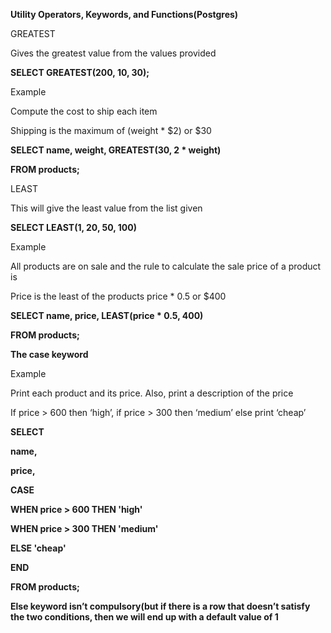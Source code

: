 **Utility Operators, Keywords, and Functions(Postgres)**

GREATEST

Gives the greatest value from the values provided

**SELECT GREATEST(200, 10, 30);**

Example

Compute the cost to ship each item

Shipping is the maximum of (weight \* $2) or $30

**SELECT name, weight, GREATEST(30, 2 \* weight)**

**FROM products;**

LEAST

This will give the least value from the list given

**SELECT LEAST(1, 20, 50, 100)**

Example

All products are on sale and the rule to calculate the sale price of a product is

Price is the least of the products price \* 0.5 or $400

**SELECT name, price, LEAST(price \* 0.5, 400)**

**FROM products;**

**The case keyword**

Example

Print each product and its price. Also, print a description of the price

If price > 600 then ‘high’, if price > 300 then ‘medium’ else print ‘cheap’

**SELECT**

**name,**

**price,**

**CASE**

**WHEN price > 600 THEN 'high'**

**WHEN price > 300 THEN 'medium'**

**ELSE 'cheap'**

**END**

**FROM products;**

**Else keyword isn’t compulsory(but if there is a row that doesn’t satisfy the two conditions, then we will end up with a default value of 1**

